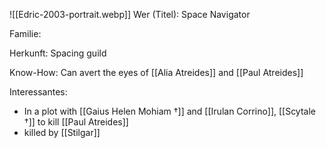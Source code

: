 ![[Edric-2003-portrait.webp]]
Wer (Titel): Space Navigator

Familie:

Herkunft: Spacing guild

Know-How: Can avert the eyes of [[Alia Atreides]] and [[Paul Atreides]]

Interessantes: 
- In a plot with [[Gaius Helen Mohiam †]] and [[Irulan Corrino]], [[Scytale †]] to kill [[Paul Atreides]] 
- killed by [[Stilgar]]